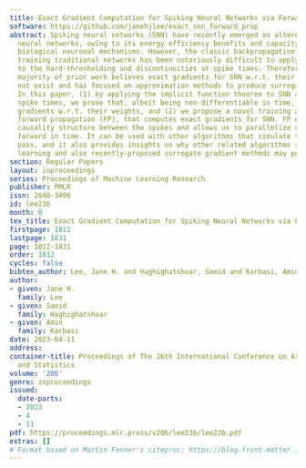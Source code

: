 ```yaml
---
title: Exact Gradient Computation for Spiking Neural Networks via Forward Propagation
software: https://github.com/janehjlee/exact_snn_forward_prop
abstract: Spiking neural networks (SNN) have recently emerged as alternatives to traditional
  neural networks, owing to its energy efficiency benefits and capacity to capture
  biological neuronal mechanisms. However, the classic backpropagation algorithm for
  training traditional networks has been notoriously difficult to apply to SNN due
  to the hard-thresholding and discontinuities at spike times. Therefore, a large
  majority of prior work believes exact gradients for SNN w.r.t. their weights do
  not exist and has focused on approximation methods to produce surrogate gradients.
  In this paper, (1) by applying the implicit function theorem to SNN at the discrete
  spike times, we prove that, albeit being non-differentiable in time, SNNs have well-defined
  gradients w.r.t. their weights, and (2) we propose a novel training algorithm, called
  forward propagation (FP), that computes exact gradients for SNN. FP exploits the
  causality structure between the spikes and allows us to parallelize computation
  forward in time. It can be used with other algorithms that simulate the forward
  pass, and it also provides insights on why other related algorithms such as Hebbian
  learning and also recently-proposed surrogate gradient methods may perform well.
section: Regular Papers
layout: inproceedings
series: Proceedings of Machine Learning Research
publisher: PMLR
issn: 2640-3498
id: lee23b
month: 0
tex_title: Exact Gradient Computation for Spiking Neural Networks via Forward Propagation
firstpage: 1812
lastpage: 1831
page: 1812-1831
order: 1812
cycles: false
bibtex_author: Lee, Jane H. and Haghighatshoar, Saeid and Karbasi, Amin
author:
- given: Jane H.
  family: Lee
- given: Saeid
  family: Haghighatshoar
- given: Amin
  family: Karbasi
date: 2023-04-11
address:
container-title: Proceedings of The 26th International Conference on Artificial Intelligence
  and Statistics
volume: '206'
genre: inproceedings
issued:
  date-parts:
  - 2023
  - 4
  - 11
pdf: https://proceedings.mlr.press/v206/lee23b/lee23b.pdf
extras: []
# Format based on Martin Fenner's citeproc: https://blog.front-matter.io/posts/citeproc-yaml-for-bibliographies/
---
```

